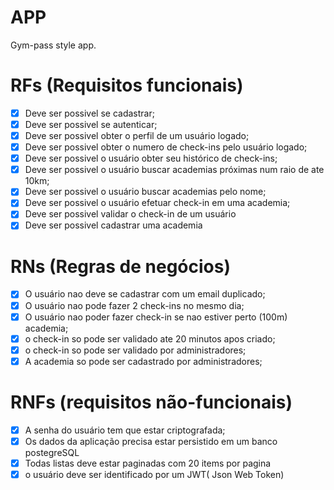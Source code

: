 # APP
Gym-pass style app.

# RFs (Requisitos funcionais)

- [x] Deve ser possivel se cadastrar;
- [x] Deve ser possivel se autenticar;
- [x] Deve ser possivel obter o perfil de um usuário logado;
- [x] Deve ser possivel obter o numero de check-ins pelo usuário logado;
- [x] Deve ser possivel o usuário obter seu histórico de check-ins;
- [x] Deve ser possivel o usuário buscar academias próximas num raio de ate 10km;
- [x] Deve ser possivel o usuário buscar academias pelo nome;
- [x] Deve ser possivel o usuário efetuar check-in em uma academia;
- [x] Deve ser possivel validar o check-in de um usuário
- [x] Deve ser possivel cadastrar uma academia

# RNs (Regras de negócios)

- [x] O usuário nao deve se cadastrar com um email duplicado;
- [x] O usuário nao pode fazer 2 check-ins no mesmo dia;
- [x] O usuário nao poder fazer check-in se nao estiver perto (100m) academia;
- [x] o check-in so pode ser validado ate 20 minutos apos criado;
- [x] o check-in so pode ser validado por administradores;
- [x] A academia so pode ser cadastrado por administradores;

# RNFs (requisitos não-funcionais)
- [x] A senha do usuário tem que estar criptografada;
- [x] Os dados da aplicação precisa estar persistido em um banco postegreSQL
- [x] Todas listas deve estar paginadas com 20 items por pagina
- [x] o usuário deve ser identificado por um JWT( Json Web Token) 